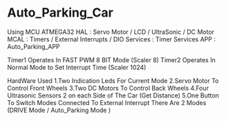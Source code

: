 # Auto_Parking_Car
Using MCU ATMEGA32
HAL : Servo Motor / LCD / UltraSonic / DC Motor
MCAL : Timers / External Interrupts / DIO
Services : Timer Services 
APP : Auto_Parking_APP



Timer1 Operates In FAST PWM 8 BIT Mode (Scaler 8) 
Timer2 Operates In Normal Mode to Set Interrupt Time (Scaler 1024) 

HardWare Used 
1.Two Indication Leds For Current Mode
2.Servo Motor To Control Front Wheels
3.Two DC Motors To Control Back Wheels
4.Four Ultrasonic Sensors 2 on each Side of The Car (Get Distance)
5.One Button To Switch Modes Connected To External Interrupt
There Are 2 Modes (DRIVE Mode / Auto_Parking Mode )



